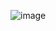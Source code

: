 ![image](https://user-images.githubusercontent.com/48676032/115010141-a9e22d80-9edf-11eb-8003-ee4319ab3f04.png)
